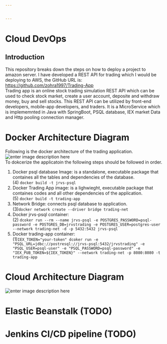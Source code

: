 ```yaml
---


---
```


<h1 id="cloud-devops">Cloud DevOps</h1>
<h2 id="introduction">Introduction</h2>
<p>This repository breaks down the steps on how to deploy a project to amazon server. I have developed a REST API for trading which I would be deploying to AWS, the GitHub URL is: <a href="https://github.com/zohra1997/Trading-App">https://github.com/zohra1997/Trading-App</a><br>
Trading app is an online stock trading simulation REST API which can be used to check stock market, create a user account, deposite and withdraw money, buy and sell stocks. This REST API can be utilized by front-end developers, mobile-app developers, and traders.  It is a MicroService which is implememnted in Java with SpringBoot, PSQL database, IEX market Data and Http pooling connection manager.</p>
<h1 id="docker-architecture-diagram">Docker Architecture Diagram</h1>
<p>Following is the docker architecture of the trading application.<br>
<img src="https://lh3.googleusercontent.com/FeWLM0Skp6pwbhI9RhRxhKLfZMyg9Wrg-ukrqLGgJoJrNq8-6kGzEsr758xn4g01wtuLc72v2Gw" alt="enter image description here"><br>
To dokcerize the applicatoin the following steps should be followed in order.</p>
<ol>
<li>Docker psql database Image: is a standalone, executable package that containes all the tables and dependencies of the database.<br>
(4) <code>docker build -t jrvs-psql</code></li>
<li>Docker Trading App image: is a lighwieght, executable package that containes codes and all other dependencies of the application.<br>
(5) <code>docker build -t trading-app</code></li>
<li>Network Bridge: connects psql database to application.<br>
(3)<code>docker network create --driver bridge trading-net</code></li>
<li>Docker jrvs-psql container:<br>
(2) <code>dcoker run --rm --name jrvs-psql -e POSTGRES_PASSWORD=psql-password -e POSTGRES_DB=jrvstrading -e POSTGRES_USER=postgres-user --network trading-net -d -p 5432:5432 jrvs-psql</code></li>
<li>Docker trading-app container:<br>
(1)<code>IEX_TOKEN="your-token" dcoker run -e "PSQL_URL=jdbc://postresql://jrvs-psql:5432/jrvstrading" -e "PSQL_USER=psql-user" -e "PSQL_PASSWORD=psql-password" -e "IEX_PUB_TOKEN=${IEX_TOKEN}" --network trading-net -p 8080:8080 -t trading-app</code></li>
</ol>
<h1 id="cloud-architecture-diagram">Cloud Architecture Diagram</h1>
<p><img src="https://lh3.googleusercontent.com/T7sqWjzw2XZs1SZ-bFWfF6A53hyoFdzQmH_dJTT1HKNgrLafLGvZOaQdmWIJP3Xi68XZoX2l8s8" alt="enter image description here"><img src="https://picasaweb.google.com/106388341762798004438/6721791064472506625#6721791070538037714" alt="" title="cloud architecture"></p>
<h1 id="elastic-beanstalk-todo">Elastic Beanstalk (TODO)</h1>
<h1 id="jenkins-cicd-pipeline-todo">Jenkins CI/CD pipeline (TODO)</h1>

